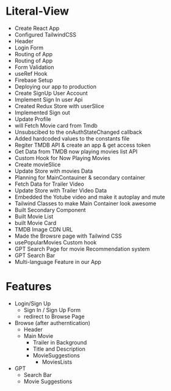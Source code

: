 # Literal-View
- Create React App
- Configured TailwindCSS
- Header 
- Login Form
- Routing of App
- Routing of App
- Form Validation
- useRef Hook
- Firebase Setup
- Deploying our app to production
- Create SignUp User Account
- Implement Sign In user Api
- Created Redux Store with userSlice
- Implemented Sign out 
- Update Profile
- will Fetch Movie card from Tmdb
- Unsubscibed to the onAuthStateChanged callback
- Added hardcoded values to the constants file
- Regiter TMDB API & create an app & get access token
- Get Data from TMDB now playing movies list API
- Custom Hook for Now Playing Movies
- Create movieSlice
- Update Store with movies Data
- Planning for MainContauiner & secondary container
- Fetch Data for Trailer Video
- Update Store with Trailer Video Data
- Embedded the Yotube video and make it autoplay and mute
- Tailwind Classes to make Main Container look awesome 
- Built Secondary Component
- Built Movie List
- built Movie Card
- TMDB Image CDN URL
- Made the Browsre page with Tailwind CSS
- usePopularMovies Custom hook
- GPT Search Page for movie Recommendation system 
- GPT Search Bar
- Multi-language Feature in our App


# Features
- Login/Sign Up
    - Sign In / Sign Up Form
    - redirect to Browse Page
- Browse (after autherntication)
    - Header
    - Main Movie
        - Trailer in Background
        - Title and Description
        - MovieSuggestions
            - MoviesLists 
- GPT
    - Search Bar
    - Movie Suggestions